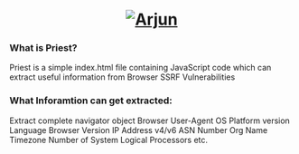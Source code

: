 <h1 align="center">
  <br>
  <a href="https://github.com/sinsinsecurity/priest"><img src="https://i.ibb.co/gWz3LTX/priest.png" alt="Arjun"></a>
</h1>

### What is Priest?
Priest is a simple index.html file containing JavaScript code which can extract useful information from Browser SSRF Vulnerabilities


### What Inforamtion can get extracted:
Extract complete navigator object
Browser User-Agent
OS Platform version
Language
Browser Version
IP Address v4/v6
ASN Number
Org Name
Timezone
Number of System Logical Processors
etc.
